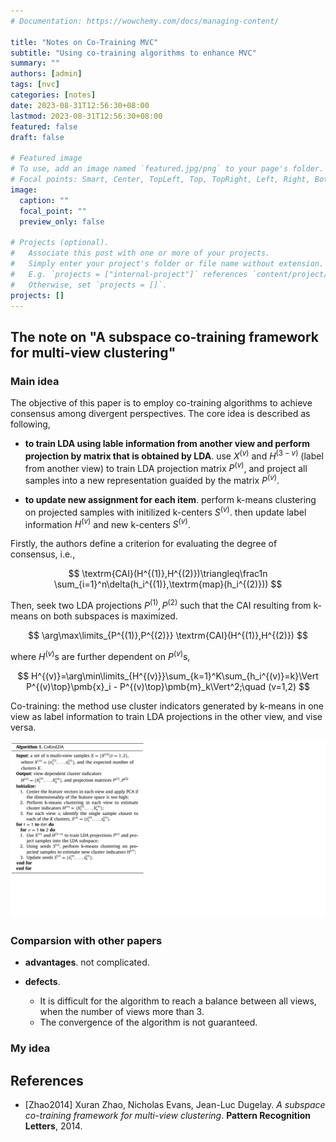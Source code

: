 ```yaml
---
# Documentation: https://wowchemy.com/docs/managing-content/

title: "Notes on Co-Training MVC"
subtitle: "Using co-training algorithms to enhance MVC"
summary: ""
authors: [admin]
tags: [nvc]
categories: [notes]
date: 2023-08-31T12:56:30+08:00
lastmod: 2023-08-31T12:56:30+08:00
featured: false
draft: false

# Featured image
# To use, add an image named `featured.jpg/png` to your page's folder.
# Focal points: Smart, Center, TopLeft, Top, TopRight, Left, Right, BottomLeft, Bottom, BottomRight.
image:
  caption: ""
  focal_point: ""
  preview_only: false

# Projects (optional).
#   Associate this post with one or more of your projects.
#   Simply enter your project's folder or file name without extension.
#   E.g. `projects = ["internal-project"]` references `content/project/deep-learning/index.md`.
#   Otherwise, set `projects = []`.
projects: []
---
```


## The note on "A subspace co-training framework for multi-view clustering"

### Main idea

The objective of this paper is to employ co-training algorithms to achieve consensus among divergent perspectives. The core idea is described as following,

- **to train LDA using lable information from another view and perform projection by matrix that is obtained by LDA**.  use $X^{(v)}$ and $H^{(3-v)}$ (label from another view) to train LDA projection matrix $P^{(v)}$, and project all samples into a new representation guaided by the matrix  $P^{(v)}$.

- **to update new assignment for each item**. perform k-means clustering on projected samples with initilized k-centers $S^{(v)}$. then update label information $H^{(v)}$ and new k-centers $S^{(v)}$.


Firstly, the authors define a criterion for evaluating the degree of consensus, i.e.,

$$
\textrm{CAI}(H^{(1)},H^{(2)})\triangleq\frac1n \sum_{i=1}^n\delta(h_i^{(1)},\textrm{map}(h_i^{(2)}))
$$

Then, seek two LDA projections $P^{(1)},P^{(2)}$ such that the CAI resulting from k-means on both subspaces is maximized.

$$
\arg\max\limits_{P^{(1)},P^{(2)}} \textrm{CAI}(H^{(1)},H^{(2)})
$$

where $H^{(v)}$s are further dependent on $P^{(v)}$s,

$$
H^{(v)}=\arg\min\limits_{H^{(v)}}\sum_{k=1}^K\sum_{h_i^{(v)}=k}\Vert P^{(v)\top}\pmb{x}_i - P^{(v)\top}\pmb{m}_k\Vert^2;\quad (v=1,2)
$$

Co-training: the method use cluster indicators generated by k-means in one view as label information to train LDA projections in the other view, and vise versa.

![CoKmLDA](CoKmLDA.png)



### Comparsion with other papers

- **advantages**. not complicated.

- **defects**.  

  - It is difficult for the algorithm to reach a balance between all views, when the number of views more than 3.
  - The convergence of the algorithm is not guaranteed.

### My idea


## References

- [Zhao2014] Xuran Zhao, Nicholas Evans, Jean-Luc Dugelay. *A subspace co-training framework for multi-view clustering*. **Pattern Recognition Letters**, 2014.